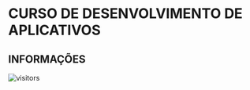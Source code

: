 # CURSO DE DESENVOLVIMENTO DE APLICATIVOS

## INFORMAÇÕES

![visitors](https://visitor-badge.glitch.me/badge?page_id=Devsgeeknerd.curso-de-desenvolvimento-de-aplicativos "Total de Visitas")
